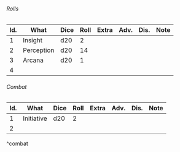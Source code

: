 ###### Rolls
| Id. | What       | Dice | Roll | Extra | Adv. | Dis. | Note |
| --- | ---------- | ---- | ---- | ----- | ---- | ---- | ---- |
| 1   | Insight    | d20  | 2    |       |      |      |      |
| 2   | Perception | d20  | 14   |       |      |      |      |
| 3   | Arcana     | d20  | 1    |       |      |      |      |
| 4   |            |      |      |       |      |      |      |

###### Combat
| Id. | What       | Dice | Roll | Extra | Adv. | Dis. | Note |
| --- | ---------- | ---- | ---- | ----- | ---- | ---- | ---- |
| 1   | Initiative | d20  | 2    |       |      |      |      |
| 2   |            |      |      |       |      |      |      |
^combat